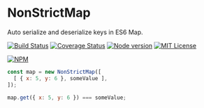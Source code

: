 # NonStrictMap
Auto serialize and deserialize keys in ES6 Map.

[![Build Status](https://travis-ci.org/TeslaCtroitel/nonstrict-map.svg?branch=master)](https://travis-ci.org/TeslaCtroitel/nonstrict-map)
[![Coverage Status](https://coveralls.io/repos/github/TeslaCtroitel/nonstrict-map/badge.svg?branch=master)](https://coveralls.io/github/TeslaCtroitel/nonstrict-map?branch=master)
[![Node version](https://img.shields.io/badge/node->%206.x-brightgreen.svg)]()
[![MIT License](https://img.shields.io/npm/l/express.svg)]()

[![NPM](https://nodei.co/npm/nonstrict-map.png?downloads=true&downloadRank=true&stars=true)](https://nodei.co/npm/nonstrict-map/)

``` js
const map = new NonStrictMap([
  [ { x: 5, y: 6 }, someValue ],
]);

map.get({ x: 5, y: 6 }) === someValue;
```
